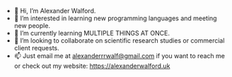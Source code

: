 - 👋 Hi, I’m Alexander Walford.
- 👀 I’m interested in learning new programming languages and meeting new people.  
- 🌱 I’m currently learning MULTIPLE THINGS AT ONCE. 
- 💞️ I’m looking to collaborate on scientific research studies or commercial client requests. 
- 📫 Just email me at alexanderrrwalf@gmail.com if you want to reach me or check out my website: https://alexanderwalford.uk 

<!---
alexanderwalford-official/alexanderwalford-official is a ✨ special ✨ repository because its `README.md` (this file) appears on your GitHub profile.
You can click the Preview link to take a look at your changes.
--->
